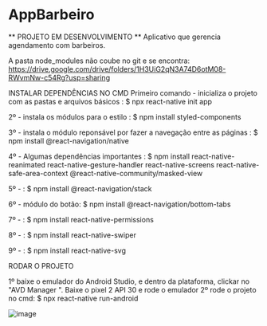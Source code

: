 # AppBarbeiro
** PROJETO EM DESENVOLVIMENTO **
Aplicativo que gerencia agendamento com barbeiros.

A pasta node_modules não coube no git e se encontra: https://drive.google.com/drive/folders/1H3UiG2qN3A74D6otM08-RWvmNw-c54Rg?usp=sharing

INSTALAR DEPENDÊNCIAS NO CMD
Primeiro comando - inicializa o projeto com as pastas e arquivos básicos : $ npx react-native init app

2º - instala os módulos para o estilo : $ npm install styled-components

3º - instala o módulo reponsável por fazer a navegação entre as páginas : $ npm install @react-navigation/native

4º - Algumas dependências importantes : $ npm install react-native-reanimated react-native-gesture-handler react-native-screens react-native-safe-area-context @react-native-community/masked-view

5º - : $ npm install @react-navigation/stack

6º - módulo do botão:  $ npm install @react-navigation/bottom-tabs

7º - : $ npm install react-native-permissions

8º - : $ npm install react-native-swiper

9º - :  $ npm install react-native-svg

RODAR O PROJETO 

1º baixe o emulador do Android Studio, e dentro da plataforma, clickar no "AVD Manager ". Baixe o pixel 2 API 30 e rode o emulador
2º rode o projeto no cmd: $ npx react-native run-android

![image](https://user-images.githubusercontent.com/30415584/128553061-7fd69dab-8625-4ab1-9c16-38a609c094c6.png)
